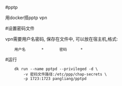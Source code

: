 #pptp

用docker搭pptp vpn

#设置密码文件

vpn需要用户名密码, 保存在文件中, 可以放在宿主机,格式:

		用户名       *       密码      *
		

#运行

		dk run --name pptpd --privileged -d \
			-v 密码文件路径:/etc/ppp/chap-secrets \
			-p 1723:1723 pangliang/pptpd